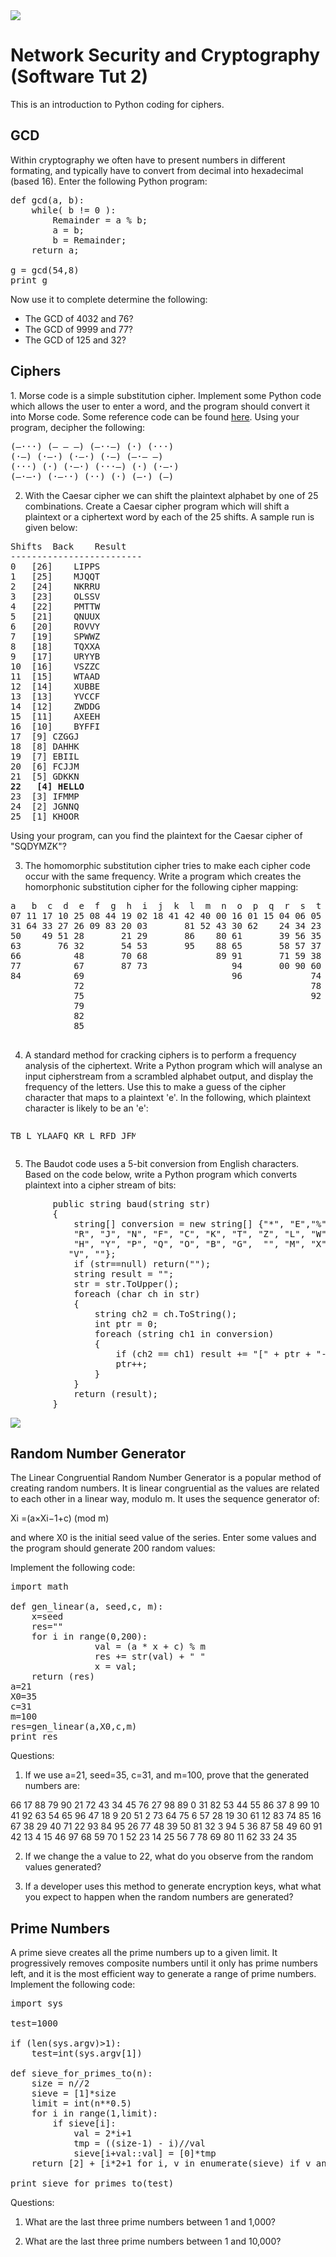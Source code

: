 
<img src="https://github.com/billbuchanan/csn09112/blob/master/zadditional/top_csn09112.png"/>
<h1>Network Security and Cryptography (Software Tut 2)</h1>

<p>This is an introduction to Python coding for ciphers.<p>
<h2>GCD</h2>

Within cryptography we often have to present numbers in different formating, and typically have to convert from decimal into hexadecimal (based 16). Enter the following Python program:

<pre>
def gcd(a, b):
	while( b != 0 ):
		Remainder = a % b;
		a = b;
		b = Remainder;
	return a;

g = gcd(54,8)
print g
</pre>

<p>Now use it to complete determine the following:</p>
<ul>
<li>The GCD of 4032 and 76?</li>
<li>The GCD of 9999 and 77?</li>
<li>The GCD of 125 and 32?</li>
 </ul> 

<h2>Ciphers</h2>
<p>1. Morse code is a simple substitution cipher. Implement some Python code which allows the user to enter a word, and the program should convert it into Morse code. Some reference code can be found <a href="https://gist.github.com/guinslym/ebb4fefe0f7d63beab01a70a8fd630d7" target="_blank">here</a>. Using your program, decipher the following:
	
<pre>
(—···) (— — —) (—··—) (·) (···) 		
(·—) (·—·) (·—·) (·—) (—·— —) 		
(···) (·) (·—·) (···—) (·) (·—·) 		
(—·—·) (·—··) (··) (·) (—·) (—) 
</pre>

2. With the Caesar cipher we can shift the plaintext alphabet by one of 25 combinations. Create a Caesar cipher program which will shift a plaintext or a ciphertext word by each of the 25 shifts. A sample run is given below:

<pre>
Shifts	Back	Result
-------------------------
0	[26]	LIPPS
1	[25]	MJQQT
2	[24]	NKRRU
3	[23]	OLSSV
4	[22]	PMTTW
5	[21]	QNUUX
6	[20]	ROVVY
7	[19]	SPWWZ
8	[18]	TQXXA
9	[17]	URYYB
10	[16]	VSZZC
11	[15]	WTAAD
12	[14]	XUBBE
13	[13]	YVCCF
14	[12]	ZWDDG
15	[11]	AXEEH
16	[10]	BYFFI
17	[9]	CZGGJ
18	[8]	DAHHK
19	[7]	EBIIL
20	[6]	FCJJM
21	[5]	GDKKN
<b>22	[4]	HELLO</b>
23	[3]	IFMMP
24	[2]	JGNNQ
25	[1]	KHOOR
</pre>

Using your program, can you find the plaintext for the Caesar cipher of "SQDYMZK"?

3. The homomorphic substitution cipher tries to make each cipher code occur with the same frequency. Write a program which creates the homorphonic substitution cipher for the following cipher mapping:

<pre>
a   b  c  d  e  f  g  h  i  j  k  l  m  n  o  p  q  r  s  t  u  v  w  x  y  z
07 11 17 10 25 08 44 19 02 18 41 42 40 00 16 01 15 04 06 05 13 22 45 12 55 47
31 64 33 27 26 09 83 20 03       81 52 43 30 62    24 34 23 14    46    93
50    49 51 28       21 29       86    80 61       39 56 35 36            
63       76 32       54 53       95    88 65       58 57 37   
66          48       70 68             89 91       71 59 38   
77          67       87 73                94       00 90 60   
84          69                            96             74   
            72                                           78   
            75                                           92   
            79                                                
            82 
            85

</pre>

4. A standard method for cracking ciphers is to perform a frequency analysis of the ciphertext. Write a Python program which will analyse an input cipherstream from a scrambled alphabet output, and display the frequency of the letters. Use this to make a guess of the cipher character that maps to a plaintext 'e'. In the following, which plaintext character is likely to be an 'e':

<div style="width:200px;overflow:auto">
<pre>
TB L YLAAFQ KR L RFD JFMLJFI AHF DKQGJ HLI MHLBEFJ RQKY LB TBJPIAQTLG LEF TBAK LB TBRKQYLATKB LEF. TA TI KBF DHTMH, PBGTSF FLQGTFQ LEFI, FBMLWIPGLAFI VTQAPLGGX AHF DHKGF DKQGJ. TA TI LGIK KBF DHTMH LGGKDI AHF BFD TBJPIAQTFI AK OF OLIFJ TB LBX GKMLATKB DTAHKPA QFNPTQTBE LBX BLAPQLG QFIKPQMFI, KQ AK OF TB LBX LMAPLG WHXITMLG GKMLATKBI. AXWTMLGGX LGG AHLA TI QFNPTQFJ TI L QFGTLOGF BFADKQS MKBBFMATKB. KPQ DKQGJ TI MHLBETBE OX AHF JLX, LI AQLJTATKBLG RKQYI KR OPITBFII LQF OFTBE QFWGLMFJ, TB YLBX MLIFI, OX YKQF QFGTLOGF LBJ RLIAFQ DLXI KR KWFQLATBE. KPQ WKIALG IXIAFY, DHTGF IATGG PIFJ RKQ YLBX PIFRPG LWWGTMLATKBI, HLI OFFB GLQEFGX QFWGLMFJ OX FGFMAQKBTM YLTG. DTAH VKATBE, AHF IGKD LBJ MPYOFQIKYF ALIS KR YLQSTBE VKATBE WL-WFQI DTAH AHF WQFRFQQFJ MLBJTJLAF, TI BKD OFTBE QFWGLMFJ OX FGFMAQKBTM VKATBE. AHF AQLJTATKBLG IXIAFYI, AHKPEH, HLVF OFFB LQKPBJ RKQ HPBJQFJI TR BKA AHKPILBJI KR XFLQI, LBJ AXWTMLGGX PIF DFGG AQTFJ-LBJ-AFIAFJ YFMHLBTIYI. RKQ AHF YKIA WLQA, RKQ FCLYWGF, DF AQPIA L WLWFQ-OLIFJ VKATBE IXIAFY, FVFB AHKPEH TA TI DFGG SBKDB AHLA L MKPBA KR AHF VKAFI DTAHTB LB FGFMATKB DTGG KRAFB WQKJPMF JTRRFQFBA QFIPGAI FLMH ATYF AHLA AHF VKAF TI MKPBAFJ, LBJ AHFB QFMKPBAFJ. LB FGFMAQKBTM YFAHKJ DTGG, KB AHF KAHFQ HLBJ, YKIA GTSFGX HLVF L IPMMFII QLAF KR 100%.
</pre>
	</div>

5. The Baudot code uses a 5-bit conversion from English characters. Based on the code below, write a Python program which converts plaintext into a cipher stream of bits:

<pre>
        public string baud(string str)
        {
            string[] conversion = new string[] {"*", "E","%", "A", " ", "S", "I", "U","\r", "D",
            "R", "J", "N", "F", "C", "K", "T", "Z", "L", "W",
            "H", "Y", "P", "Q", "O", "B", "G",  "", "M", "X",   
           "V", ""};
            if (str==null) return("");
            string result = "";
            str = str.ToUpper();
            foreach (char ch in str)
            {
                string ch2 = ch.ToString();
                int ptr = 0;
                foreach (string ch1 in conversion)
                {
                    if (ch2 == ch1) result += "[" + ptr + "-"+GetBinaryString(ptr)+ "]";
                    ptr++;
                }
            }
            return (result);
        }
</pre>

<img src="https://asecuritysite.com/content/baud.jpg"/>


<h2>Random Number Generator</h2>

The Linear Congruential Random Number Generator is a popular method of creating random numbers. It is linear congruential as the values are related to each other in a linear way, modulo m. It uses the sequence generator of:

Xi =(a×Xi−1+c) (mod m)

and where X0 is the initial seed value of the series. Enter some values and the program should generate 200 random values:

Implement the following code:

<pre>
import math

def gen_linear(a, seed,c, m):
	x=seed
	res=""
	for i in range(0,200):
                val = (a * x + c) % m
                res += str(val) + " "
                x = val;
	return (res)
a=21
X0=35
c=31
m=100  
res=gen_linear(a,X0,c,m)
print res
</pre>

<p>Questions:</p>

1. If we use a=21, seed=35, c=31, and m=100, prove that the generated numbers are:

66 17 88 79 90 21 72 43 34 45 76 27 98 89  0 31 82 53 44 55 86 
37  8 99 10 41 92 63 54 65 96 47 18 9 20 51 2 73 64 75 6 57 28 
19 30 61 12 83 74 85 16 67 38 29 40 71 22 93 84 95 26 77 48 39 
50 81 32 3 94 5 36 87 58 49 60 91 42 13 4 15 46 97 68 59 70 1 
52 23 14 25 56 7 78 69 80 11 62 33 24 35

2. If we change the a value to 22, what do you observe from the random values generated?

3. If a developer uses this method to generate encryption keys, what what you expect to happen when the random numbers are generated?
<h2>Prime Numbers</h2>

A prime sieve creates all the prime numbers up to a given limit. It progressively removes composite numbers until it only has prime numbers left, and it is the most efficient way to generate a range of prime numbers. Implement the following code:

<pre>
import sys

test=1000

if (len(sys.argv)>1):
	test=int(sys.argv[1])

def sieve_for_primes_to(n):
    size = n//2
    sieve = [1]*size
    limit = int(n**0.5)
    for i in range(1,limit):
        if sieve[i]:
            val = 2*i+1
            tmp = ((size-1) - i)//val 
            sieve[i+val::val] = [0]*tmp
    return [2] + [i*2+1 for i, v in enumerate(sieve) if v and i>0]
 
print sieve_for_primes_to(test)
</pre>

Questions:

1. What are the last three prime numbers between 1 and 1,000?

2. What are the last three prime numbers between 1 and 10,000?
